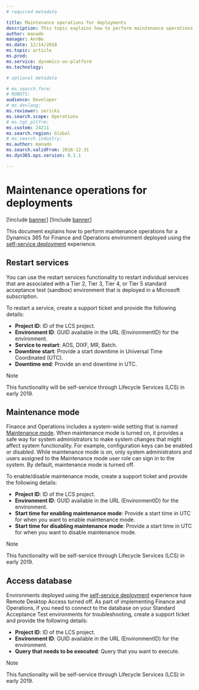 ```yaml
---
# required metadata

title: Maintenance operations for deployments
description: This topic explains how to perform maintenance operations for an environment deployed using the self-service deployment experience.
author: manado
manager: AnnBe
ms.date: 12/14/2018
ms.topic: article
ms.prod: 
ms.service: dynamics-ax-platform
ms.technology: 

# optional metadata

# ms.search.form: 
# ROBOTS: 
audience: Developer
# ms.devlang: 
ms.reviewer: sericks
ms.search.scope: Operations
# ms.tgt_pltfrm: 
ms.custom: 24211
ms.search.region: Global
# ms.search.industry: 
ms.author: manado
ms.search.validFrom: 2018-12-31
ms.dyn365.ops.version: 8.1.1

---
```


# Maintenance operations for deployments

[!include [banner](../includes/banner.md)]
[!include [banner](../includes/limited-availability.md)]

This document explains how to perform maintenance operations for a Dynamics 365 for Finance and Operations environment deployed using the [self-service deployment](infrastructure-stack.md) experience.

## Restart services
You can use the restart services functionality to restart individual services that are associated with a Tier 2, Tier 3, Tier 4, or Tier 5 standard acceptance test (sandbox) environment that is deployed in a Microsoft subscription.

To restart a service, create a support ticket and provide the following details:

- **Project ID**: ID of the LCS project.
- **Environment ID**: GUID available in the URL (EnvironmentID) for the environment.
- **Service to restart**: AOS, DIXF, MR, Batch.
- **Downtime start**: Provide a start downtime in Universal Time Coordinated (UTC).
- **Downtime end**: Provide an end downtime in UTC.

> [!NOTE]
> This functionality will be self-service through Lifecycle Services (LCS) in early 2019.

## Maintenance mode
Finance and Operations includes a system-wide setting that is named [Maintenance mode](../sysadmin/maintenance-mode.md). When maintenance mode is turned on, it provides a safe way for system administrators to make system changes that might affect system functionality. For example, configuration keys can be enabled or disabled. While maintenance mode is on, only system administrators and users assigned to the Maintenance mode user role can sign in to the system. By default, maintenance mode is turned off.

To enable/disable maintenance mode, create a support ticket and provide the following details:

- **Project ID**: ID of the LCS project.
- **Environment ID**: GUID available in the URL (EnvironmentID) for the environment.
- **Start time for enabling maintenance mode**: Provide a start time in UTC for when you want to enable maintenance mode.
- **Start time for disabling maintenance mode**: Provide a start time in UTC for when you want to disable maintenance mode.

> [!NOTE]
> This functionality will be self-service through Lifecycle Services (LCS) in early 2019.

## Access database
Environments deployed using the [self-service deployment](infrastructure-stack.md) experience have Remote Desktop Access turned off. As part of implementing Finance and Operations, if you need to connect to the database on your Standard Acceptance Test environments for troubleshooting, create a support ticket and provide the following details:

- **Project ID**: ID of the LCS project.
- **Environment ID**: GUID available in the URL (EnvironmentID) for the environment.
- **Query that needs to be executed**: Query that you want to execute.

> [!NOTE]
> This functionality will be self-service through Lifecycle Services (LCS) in early 2019.
